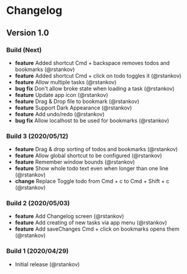 # Changelog

## Version 1.0

### Build (Next)

* __feature__ Added shortcut Cmd + backspace removes todos and bookmarks (@rstankov)
* __feature__ Added shortcut Cmd + click on todo toggles it (@rstankov)
* __feature__ Allow multiple tasks (@rstankov)
* __bug fix__ Don't allow broke state when loading a task (@rstankov)
* __feature__ Update app icon (@rstankov)
* __feature__ Drag & Drop file to bookmark (@rstankov)
* __feature__ Support Dark Appearance (@rstankov)
* __feature__ Add undo/redo (@rstankov)
* __bug fix__ Allow localhost to be used for bookmarks (@rstankov)

### Build 3 (2020/05/12)

* __feature__ Drag & drop sorting of todos and bookmarks (@rstankov)
* __feature__ Allow global shortcut to be configured (@rstankov)
* __feature__ Remember window bounds (@rstankov)
* __feature__ Show whole todo text even when longer than one line (@rstankov)
* __change__ Replace Toggle todo from Cmd + c to Cmd + Shift + c (@rstankov)

### Build 2 (2020/05/03)

* __feature__ Add Changelog screen (@rstankov)
* __feature__ Add creating of new tasks via app menu (@rstankov)
* __feature__ Add saveChanges Cmd + click on bookmarks opens them (@rstankov)

### Build 1 (2020/04/29)

* Initial release (@rstankov)
